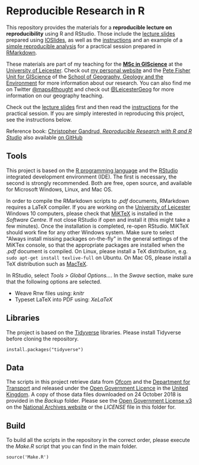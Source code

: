 # Reproducible Research in R

This repository provides the materials for a **reproducible lecture on reproducibility** using R and RStudio. Those include the [lecture slides](https://sdesabbata.github.io/ReproducibleResearch/Materials/Lecture/ReproducibleResearchWithR.html) prepared using [IOSlides](https://rmarkdown.rstudio.com/ioslides_presentation_format), as well as the [instructions](https://sdesabbata.github.io/ReproducibleResearch/Materials/Practical/Practical_session_instructions.html) and an example of a [simple reproducible analysis](https://sdesabbata.github.io/ReproducibleResearch/Analysis/Reproducible_analysis_in_R.html) for a practical session prepared in [RMarkdown](https://rmarkdown.rstudio.com/).

These materials are part of my teaching for the **[MSc in GIScience](https://le.ac.uk/courses/geographical-information-science-msc/2019)** at the [University of Leicester](https://le.ac.uk/). Check out [my personal website](https://stefanodesabbata.com/) and the [Pete Fisher Unit for GIScience](https://www2.le.ac.uk/departments/geography/research/fisher-geographical-information-and-data-laboratory) of the [School of Geography, Geology and the Environment](https://www2.le.ac.uk/departments/geoggeolenv) for more information about our research. You can also find me on Twitter [@maps4thought](https://twitter.com/maps4thought) and check out [@LeicesterGeog](https://twitter.com/LeicesterGeog) for more information on our geography teaching.

Check out the [lecture slides](https://sdesabbata.github.io/ReproducibleResearch/Materials/Lecture/ReproducibleResearchWithR.html) first and then read the [instructions](https://sdesabbata.github.io/ReproducibleResearch/Materials/Practical/Practical_session_instructions.html) for the practical session. If you are simply interested in reproducing this project, see the instructions below.

Reference book: [Christopher Gandrud, *Reproducible Research with R and R Studio*](https://www.crcpress.com/Reproducible-Research-with-R-and-R-Studio/Gandrud/p/book/9781498715379) also available [on GitHub](https://github.com/christophergandrud/Rep-Res-Book)



## Tools

This project is based on the [R programming language](https://www.r-project.org/) and the [RStudio](https://www.rstudio.com/) integrated development environment (IDE). The first is necessary, the second is strongly recommended. Both are free, open source, and available for Microsoft Windows, Linux, and Mac OS. 

In order to compile the RMarkdown scripts to *.pdf* documents, RMarkdown requires a LaTeX compiler. If you are working on the [University of Leicester](https://le.ac.uk/) Windows 10 computers, please check that [MiKTeX](https://miktex.org/) is installed in the *Software Centre*. If not close RStudio if open and install it (this might take a few minutes). Once the installation is completed, re-open RStudio. MiKTeX should work fine for any other Windows system. Make sure to select "Always install missing packages on-the-fly" in the general settings of the MiKTex console, so that the appropriate packages are installed when the *.pdf* document is compiled. On Linux, please install a TeX distribution, e.g. `sudo apt-get install texlive-full` on Ubuntu. On Mac OS, please install a TeX distribution such as [MacTeX](http://www.tug.org/mactex/).

In RStudio, select *Tools > Global Options...*. In the *Swave* section, make sure that the following options are selected.

- Weave Rnw files using: *knitr*
- Typeset LaTeX into PDF using: *XeLaTeX*



## Libraries

The project is based on the [Tidyverse](https://www.tidyverse.org/) libraries. Please install Tidyverse before cloning the repository.

```{r}
install.packages("tidyverse")
```



## Data

The scripts in this project retrieve data from [Ofcom](https://www.ofcom.org.uk/research-and-data/data/opendata) and the [Department for Transport](https://www.gov.uk/government/organisations/department-for-transport) and released under the [Open Government Licence](http://www.nationalarchives.gov.uk/doc/open-government-licence) in the [United Kingdom](https://www.gov.uk/). A copy of those data files downloaded on 24 October 2018 is provided in the *Backup* folder. Please see the [Open Government License v3](http://www.nationalarchives.gov.uk/doc/open-government-licence/version/3/) on the [National Archives website](http://www.nationalarchives.gov.uk/) or the *LICENSE* file in this folder for.



## Build

To build all the scripts in the repository in the correct order, please execute the *Make.R* script that you can find in the main folder.

```{r}
source('Make.R')
```
